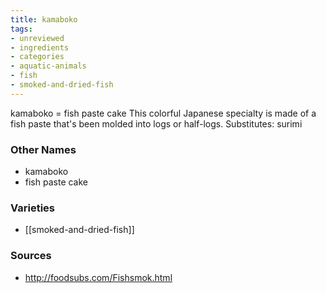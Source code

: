 ```yaml
---
title: kamaboko
tags:
- unreviewed
- ingredients
- categories
- aquatic-animals
- fish
- smoked-and-dried-fish
---
```

kamaboko = fish paste cake This colorful Japanese specialty is made of a fish paste that's been molded into logs or half-logs. Substitutes: surimi

### Other Names

* kamaboko
* fish paste cake

### Varieties

* [[smoked-and-dried-fish]]

### Sources
* http://foodsubs.com/Fishsmok.html
